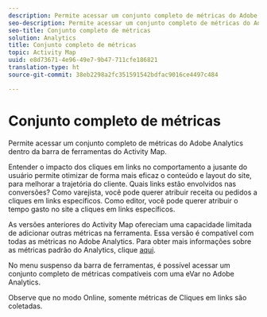 ```yaml
---
description: Permite acessar um conjunto completo de métricas do Adobe Analytics dentro da barra de ferramentas do Activity Map.
seo-description: Permite acessar um conjunto completo de métricas do Adobe Analytics dentro da barra de ferramentas do Activity Map.
seo-title: Conjunto completo de métricas
solution: Analytics
title: Conjunto completo de métricas
topic: Activity Map
uuid: e8d73671-4e96-49e7-9b47-711cfe186821
translation-type: ht
source-git-commit: 38eb2298a2fc351591542bdfac9016ce4497c484

---
```



# Conjunto completo de métricas

Permite acessar um conjunto completo de métricas do Adobe Analytics dentro da barra de ferramentas do Activity Map.

Entender o impacto dos cliques em links no comportamento a jusante do usuário permite otimizar de forma mais eficaz o conteúdo e layout do site, para melhorar a trajetória do cliente. Quais links estão envolvidos nas conversões? Como varejista, você pode querer atribuir receita ou pedidos a cliques em links específicos. Como editor, você pode querer atribuir o tempo gasto no site a cliques em links específicos.

As versões anteriores do Activity Map ofereciam uma capacidade limitada de adicionar outras métricas na ferramenta. Essa versão é compatível com todas as métricas no Adobe Analytics. Para obter mais informações sobre as métricas padrão do Analytics, clique [aqui](https://marketing.adobe.com/resources/help/pt_BR/reference/metrics.html).

No menu suspenso da barra de ferramentas, é possível acessar um conjunto completo de métricas compatíveis com uma eVar no Adobe Analytics.

Observe que no modo Online, somente métricas de Cliques em links são coletadas.
